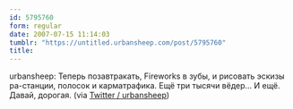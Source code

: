 ```yaml
---
id: 5795760
form: regular
date: 2007-07-15 11:14:03
tumblr: "https://untitled.urbansheep.com/post/5795760"
title:
---
```


<p>urbansheep: Теперь позавтракать, Fireworks в зубы, и рисовать эскизы ра-станции, полосок и карматрафика. Ещё три тысячи вёдер&hellip; И ещё. Давай, дорогая. (via <a href="http://twitter.com/urbansheep/statuses/150718572">Twitter / urbansheep</a>)</p>

